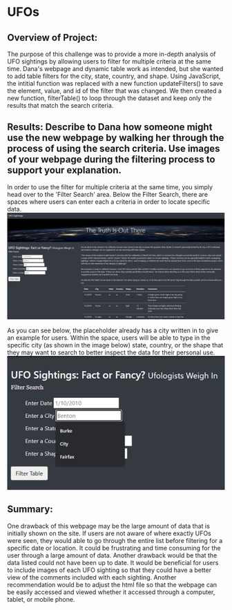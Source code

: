 # UFOs

## Overview of Project: 
The purpose of this challenge was to provide a more in-depth analysis of UFO sightings by allowing users to filter for multiple criteria at the same time. Dana's webpage and dynamic table work as intended, but she wanted to add table filters for the city, state, country, and shape. Using JavaScript, the intitial function was replaced with a new function updateFilters() to save the element, value, and id of the filter that was changed. We then created a new function, filterTable() to loop through the dataset and keep only the results that match the search criteria. 


## Results: Describe to Dana how someone might use the new webpage by walking her through the process of using the search criteria. Use images of your webpage during the filtering process to support your explanation.
In order to use the filter for multiple criteria at the same time, you simply head over to the 'Filter Search' area. Below the Filter Search, there are spaces where users can enter each a criteria in order to locate specific data.<br>
![webpage](https://github.com/echuung94/UFOs/blob/main/static/images/webpage.png) <br>

As you can see below, the placeholder already has a city written in to give an example for users. Within the space, users will be able to type in the specific city (as shown in the image below) state, country, or the shape that they may want to search to better inspect the data for their personal use. <br>
![search](https://github.com/echuung94/UFOs/blob/main/static/images/search%20.png)

## Summary: 
One drawback of this webpage may be the large amount of data that is initially shown on the site. If users are not aware of where exactly UFOs were seen, they would able to go through the entire list before filtering for a specific date or location. It could be frustrating and time consuming for the user through a large amount of data. Another drawback would be that the data listed could not have been up to date. 
It would be beneficial for users to include images of each UFO sighting so that they could have a better view of the comments included with each sighting. 
Another recommendation would be to adjust the html file so that the webpage can be easily accessed and viewed whether it accessed through a computer, tablet, or mobile phone. 
